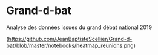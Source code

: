 # Grand-d-bat
Analyse des données issues du grand débat national 2019

(https://github.com/JeanBaptisteScellier/Grand-d-bat/blob/master/notebooks/heatmap_reunions.png)
